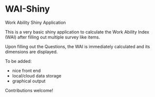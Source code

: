 # WAI-Shiny
Work Ability Shiny Application

This is a very basic shiny application to calculate the Work Ability Index (WAI) after filling out multiple survey like items. 

Upon filling out the Questions, the WAI is immediately calculated and its dimensions are displayed.

To be added:
- nice front end
- local/cloud data storage
- graphical output

Contributions welcome!
